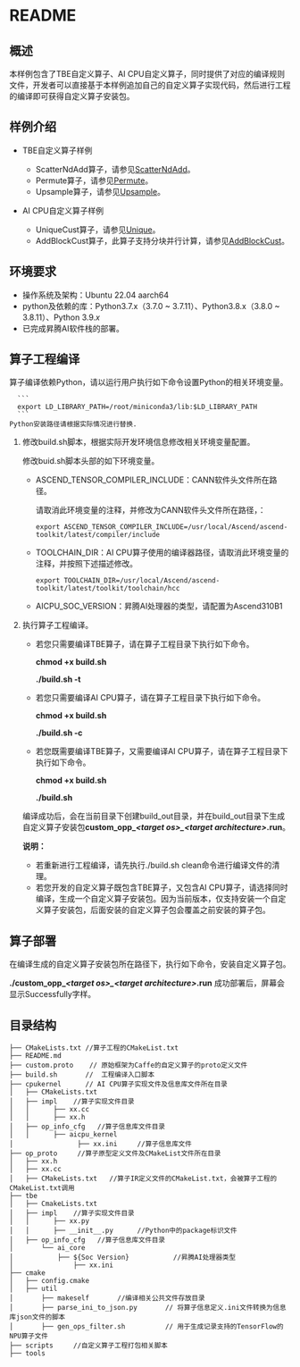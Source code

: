 # README

## 概述

本样例包含了TBE自定义算子、AI CPU自定义算子，同时提供了对应的编译规则文件，开发者可以直接基于本样例追加自己的自定义算子实现代码，然后进行工程的编译即可获得自定义算子安装包。


## 样例介绍

-   TBE自定义算子样例
    -   ScatterNdAdd算子，请参见[ScatterNdAdd](doc/ScatterNdAdd_CN.md)。
    -   Permute算子，请参见[Permute](doc/Permute_CN.md)。
    -   Upsample算子，请参见[Upsample](doc/Upsample_CN.md)。

-   AI CPU自定义算子样例
    -   UniqueCust算子，请参见[Unique](doc/Unique_CN.md)。
    -   AddBlockCust算子，此算子支持分块并行计算，请参见[AddBlockCust](doc/AddBlockCust_CN.md)。

## 环境要求

-   操作系统及架构：Ubuntu 22.04 aarch64
-   python及依赖的库：Python3.7.x（3.7.0 ~ 3.7.11）、Python3.8.x（3.8.0 ~ 3.8.11）、Python 3.9.*x*
-   已完成昇腾AI软件栈的部署。

## 算子工程编译
算子编译依赖Python，请以运行用户执行如下命令设置Python的相关环境变量。
   
      ```
      export LD_LIBRARY_PATH=/root/miniconda3/lib:$LD_LIBRARY_PATH
      ```
    Python安装路径请根据实际情况进行替换.

1. 修改build.sh脚本，根据实际开发环境信息修改相关环境变量配置。

   修改buid.sh脚本头部的如下环境变量。

   - ASCEND\_TENSOR\_COMPILER\_INCLUDE：CANN软件头文件所在路径。

     请取消此环境变量的注释，并修改为CANN软件头文件所在路径，：

     ```
     export ASCEND_TENSOR_COMPILER_INCLUDE=/usr/local/Ascend/ascend-toolkit/latest/compiler/include
     ```

   -   TOOLCHAIN\_DIR：AI CPU算子使用的编译器路径，请取消此环境变量的注释，并按照下述描述修改。
          ```
          export TOOLCHAIN_DIR=/usr/local/Ascend/ascend-toolkit/latest/toolkit/toolchain/hcc
          ```

   -    AICPU\_SOC\_VERSION：昇腾AI处理器的类型，请配置为Ascend310B1


3.  执行算子工程编译。

    - 若您只需要编译TBE算子，请在算子工程目录下执行如下命令。

      **chmod +x build.sh**

      **./build.sh -t**


    - 若您只需要编译AI CPU算子，请在算子工程目录下执行如下命令。

      **chmod +x build.sh**

      **./build.sh -c**

    - 若您既需要编译TBE算子，又需要编译AI CPU算子，请在算子工程目录下执行如下命令。

      **chmod +x build.sh**

      **./build.sh**

    编译成功后，会在当前目录下创建build\_out目录，并在build\_out目录下生成自定义算子安装包**custom\_opp\__<target os\>\_<target architecture\>_.run**。
    
    **说明：**

    -  若重新进行工程编译，请先执行./build.sh clean命令进行编译文件的清理。
    -  若您开发的自定义算子既包含TBE算子，又包含AI CPU算子，请选择同时编译，生成一个自定义算子安装包。因为当前版本，仅支持安装一个自定义算子安装包，后面安装的自定义算子包会覆盖之前安装的算子包。



## 算子部署

在编译生成的自定义算子安装包所在路径下，执行如下命令，安装自定义算子包。

  **./custom\_opp\__<target os\>\_<target architecture\>_.run**
成功部署后，屏幕会显示Successfully字样。

## 目录结构

```
├── CMakeLists.txt //算子工程的CMakeList.txt
├── README.md       
├── custom.proto    // 原始框架为Caffe的自定义算子的proto定义文件    
├── build.sh       //  工程编译入口脚本 
├── cpukernel      // AI CPU算子实现文件及信息库文件所在目录
│   ├── CMakeLists.txt
│   ├── impl    //算子实现文件目录
│   │      ├── xx.cc
│   │      ├── xx.h
│   ├── op_info_cfg   //算子信息库文件目录
│   │      ├── aicpu_kernel
│                ├── xx.ini     //算子信息库文件
├── op_proto     //算子原型定义文件及CMakeList文件所在目录   
│   ├── xx.h
│   ├── xx.cc
│   ├── CMakeLists.txt   //算子IR定义文件的CMakeList.txt，会被算子工程的CMakeList.txt调用
├── tbe 
│   ├── CmakeLists.txt   
│   ├── impl    //算子实现文件目录
│   │      ├── xx.py
│   │      ├── __init__.py      //Python中的package标识文件
│   ├── op_info_cfg   //算子信息库文件目录
│       └── ai_core
│           ├── ${Soc Version}           //昇腾AI处理器类型
│               ├── xx.ini
├── cmake 
│   ├── config.cmake
│   ├── util
│       ├── makeself       //编译相关公共文件存放目录
│       ├── parse_ini_to_json.py       // 将算子信息定义.ini文件转换为信息库json文件的脚本
│       ├── gen_ops_filter.sh          // 用于生成记录支持的TensorFlow的NPU算子文件
├── scripts     //自定义算子工程打包相关脚本
├── tools
```